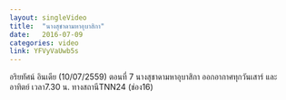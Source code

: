 ```yaml
---
layout: singleVideo
title:  "นางสุชาดามหาอุบาสิกา"
date:   2016-07-09
categories: video
link: YFVyVaUwb5s
---
```


อริยทัศน์ อินเดีย (10/07/2559)  ตอนที่ 7
นางสุชาดามหาอุบาสิกา
ออกอากาศทุกวันเสาร์ และอาทิตย์ เวลา7.30 น. ทางสถานีTNN24 (ช่อง16)